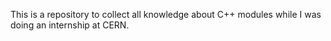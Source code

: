 This is a repository to collect all knowledge about C++ modules while I was doing an internship at CERN.
